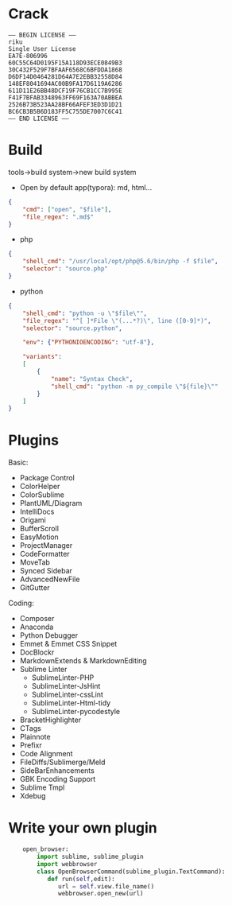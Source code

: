# Crack

```
—– BEGIN LICENSE —–
riku
Single User License
EA7E-806996
60C55C64D0195F15A118D93ECE0849B3
30C432F529F7BFAAF6568C6BFDDA1868
D6DF14D0464281D64A7E2EBB32558D84
148EF8041694AC00B9FA17D6119A6286
611D11E26BB48DCF19F76CB1CC7B995E
F41F7BFAB3348963FF69F163A70ABBEA
2526B73B523AA28BF66AFEF3ED3D1D21
BC6CB3B5B6D183FF5C755DE7007C6C41
—— END LICENSE ——
```


# Build

tools->build system->new build system

- Open by default app(typora): md, html...

```json
{
    "cmd": ["open", "$file"],
    "file_regex": ".md$"
}
```

- php

```json
{
    "shell_cmd": "/usr/local/opt/php@5.6/bin/php -f $file",
    "selector": "source.php"
}
```

- python

```json
{
    "shell_cmd": "python -u \"$file\"",
    "file_regex": "^[ ]*File \"(...*?)\", line ([0-9]*)",
    "selector": "source.python",

    "env": {"PYTHONIOENCODING": "utf-8"},

    "variants":
    [
        {
            "name": "Syntax Check",
            "shell_cmd": "python -m py_compile \"${file}\""
        }
    ]
}
```


# Plugins

Basic: 

- Package Control
- ColorHelper
- ColorSublime
- PlantUML/Diagram
- IntelliDocs
- Origami
- BufferScroll
- EasyMotion
- ProjectManager
- CodeFormatter
- MoveTab
- Synced Sidebar
- AdvancedNewFile
- GitGutter


Coding:

- Composer
- Anaconda
- Python Debugger
- Emmet & Emmet CSS Snippet
- DocBlockr
- MarkdownExtends & MarkdownEditing
- Sublime Linter
    + SublimeLinter-PHP
    + SublimeLinter-JsHint
    + SublimeLinter-cssLint
    + SublimeLinter-Html-tidy
    + SublimeLinter-pycodestyle
- BracketHighlighter
- CTags
- Plainnote
- Prefixr
- Code Alignment
- FileDiffs/Sublimerge/Meld
- SideBarEnhancements
- GBK Encoding Support
- Sublime Tmpl
- Xdebug

# Write your own plugin

```python
    open_browser:
        import sublime, sublime_plugin
        import webbrowser
        class OpenBrowserCommand(sublime_plugin.TextCommand):
           def run(self,edit):
              url = self.view.file_name()
              webbrowser.open_new(url)
```
